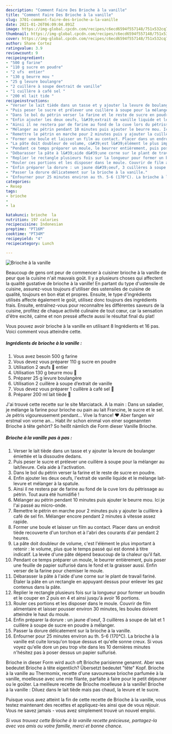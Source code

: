 ```yaml
---
description: "Comment Faire Des Brioche à la vanille"
title: "Comment Faire Des Brioche à la vanille"
slug: 3701-comment-faire-des-brioche-a-la-vanille
date: 2021-01-26T06:09:04.891Z
image: https://img-global.cpcdn.com/recipes/c6ecd6594f557148/751x532cq70/brioche-a-la-vanille-photo-principale-de-la-recette.jpg
thumbnail: https://img-global.cpcdn.com/recipes/c6ecd6594f557148/751x532cq70/brioche-a-la-vanille-photo-principale-de-la-recette.jpg
cover: https://img-global.cpcdn.com/recipes/c6ecd6594f557148/751x532cq70/brioche-a-la-vanille-photo-principale-de-la-recette.jpg
author: Shane Cortez
ratingvalue: 3.9
reviewcount: 9
recipeingredient:
- "500 g farine"
- "110 g sucre en poudre"
- "2 ufs  entier"
- "130 g beurre mou "
- "25 g levure boulangre"
- "2 cuillère à soupe dextrait de vanille"
- "1 cuillère à café sel "
- "200 ml lait tide "
recipeinstructions:
- "Verser le lait tiède dans un tasse et y ajouter la levure de boulanger émiettée et la dissoudre dedans."
- "Puis peser le sucre et prélever une cuillère à soupe pour la mélanger au lait/levure. Cela aide à l&#39;activation."
- "Dans le bol du pétrin verser la farine et le reste de sucre en poudre."
- "Enfin ajouter les deux oeufs, l&#39;extrait de vanille liquide et le mélange lait-levure et mélanger à la spatule."
- "Ainsi il ne restera par de farine au fond de la cuve lors du pétrissage au pétrin. Tout aura été humidifié !"
- "Mélanger au pétrin pendant 10 minutes puis ajouter le beurre mou. Ici je l&#39;ai passé au micro-onde."
- "Remettre le pétrin en marche pour 2 minutes puis y ajouter la cuillère à café de sel fin. Mélanger encore pendant 2 minutes à vitesse assez rapide."
- "Former une boule et laisser un film au contact. Placer dans un endroit tiède recouverte d&#39;un torchon et à l&#39;abri des courants d&#39;air pendant 2 heures."
- "La pâte doit doubleur de volume, c&#39;est l&#39;élément le plus important à retenir : le volume, plus que le temps passé qui est donné à titre indicatif. La levée d&#39;une pâte dépend beaucoup de la chaleur qu&#39;il fait."
- "Pendant ce temps préparer un moule, le beurrer entièrement, puis poser une feuille de papier sulfurisé dans le fond et la graisser aussi. Enfin verser de la farine pour chemiser le moule."
- "Débarasser la pâte à l&#39;aide d&#39;une corne sur le plant de travail fariné. Étaler la pâte en un rectangle en appuyant dessus pour enlever les gaz contenus dans la pâte."
- "Replier le rectangle plusieurs fois sur la longueur pour former un boudin et le couper en 2 puis en 4 et ainsi jusqu&#39;à avoir 16 portions."
- "Rouler ces portions et les disposer dans le moule. Couvrir de film alimentaire et laisser pousser environ 30 minutes, les boules doivent atteindre le haut du moule."
- "Enfin préparer la dorure : un jaune d&#39;oeuf, 3 cuillères à soupe de lait et 1 cuillère à soupe de sucre en poudre à mélanger."
- "Passer la dorure délicatement sur la brioche à la vanille."
- "Enfourner pour 25 minutes environ au th. 5-6 (170°C). La brioche à la vanille est cuite lorsqu&#39;on toque dessus et qu&#39;elle sonne creux. Si vous voyez qu&#39;elle dore un peu trop vite dans les 10 dernières minutes n&#39;hésitez pas à poser dessus un papier sulfurisé."
categories:
- Resep
tags:
- brioche
- 
- la

katakunci: brioche  la 
nutrition: 197 calories
recipecuisine: Indonesian
preptime: "PT16M"
cooktime: "PT34M"
recipeyield: "4"
recipecategory: Lunch

---
```



![Brioche à la vanille](https://img-global.cpcdn.com/recipes/c6ecd6594f557148/751x532cq70/brioche-a-la-vanille-photo-principale-de-la-recette.jpg)

Beaucoup de gens ont peur de commencer à cuisiner brioche à la vanille de peur que la cuisine n'ait mauvais goût. Il y a plusieurs choses qui affectent la qualité gustative de brioche à la vanille! En partant du type d'ustensile de cuisine, assurez-vous toujours d'utiliser des ustensiles de cuisine de qualité, toujours en bon état et propres. Ensuite, le type d'ingrédients utilisés affecte également le goût, utilisez donc toujours des ingrédients frais. Ensuite, entraînez-vous pour reconnaître les différentes saveurs de la cuisine, profitez de chaque activité culinaire de tout cœur, car la sensation d'être excité, calme et non pressé affecte aussi le résultat final du plat!

<!--inarticleads1-->

Vous pouvez avoir brioche à la vanille en utilisant 8 Ingrédients et 16 pas. Voici comment vous atteindre cette.

##### Ingrédients de brioche à la vanille :

1. Vous avez besoin 500 g farine
1. Vous devez vous préparer 110 g sucre en poudre
1. Utilisation 2 œufs 🥚 entier
1. Utilisation 130 g beurre mou 🧈
1. Préparer 25 g levure boulangère
1. Utilisation 2 cuillère à soupe d’extrait de vanille
1. Vous devez vous préparer 1 cuillère à café sel 🧂
1. Préparer 200 ml lait tiède 🥛


J&#39;ai trouvé cette recette sur le site Marciatack. A la main : Dans un saladier, je mélange la farine pour brioche ou pain au lait Francine, le sucre et le sel. Je pétris vigoureusement pendant… Vive la france! ♥ Aber fangen wir erstmal von vorne an… Habt ihr schon einmal von einer sogenannten Brioche à tête gehört? So heißt nämlich die Form dieser Vanille Brioche. 

<!--inarticleads2-->

##### Brioche à la vanille pas à pas :

1. Verser le lait tiède dans un tasse et y ajouter la levure de boulanger émiettée et la dissoudre dedans.
1. Puis peser le sucre et prélever une cuillère à soupe pour la mélanger au lait/levure. Cela aide à l&#39;activation.
1. Dans le bol du pétrin verser la farine et le reste de sucre en poudre.
1. Enfin ajouter les deux oeufs, l&#39;extrait de vanille liquide et le mélange lait-levure et mélanger à la spatule.
1. Ainsi il ne restera par de farine au fond de la cuve lors du pétrissage au pétrin. Tout aura été humidifié !
1. Mélanger au pétrin pendant 10 minutes puis ajouter le beurre mou. Ici je l&#39;ai passé au micro-onde.
1. Remettre le pétrin en marche pour 2 minutes puis y ajouter la cuillère à café de sel fin. Mélanger encore pendant 2 minutes à vitesse assez rapide.
1. Former une boule et laisser un film au contact. Placer dans un endroit tiède recouverte d&#39;un torchon et à l&#39;abri des courants d&#39;air pendant 2 heures.
1. La pâte doit doubleur de volume, c&#39;est l&#39;élément le plus important à retenir : le volume, plus que le temps passé qui est donné à titre indicatif. La levée d&#39;une pâte dépend beaucoup de la chaleur qu&#39;il fait.
1. Pendant ce temps préparer un moule, le beurrer entièrement, puis poser une feuille de papier sulfurisé dans le fond et la graisser aussi. Enfin verser de la farine pour chemiser le moule.
1. Débarasser la pâte à l&#39;aide d&#39;une corne sur le plant de travail fariné. Étaler la pâte en un rectangle en appuyant dessus pour enlever les gaz contenus dans la pâte.
1. Replier le rectangle plusieurs fois sur la longueur pour former un boudin et le couper en 2 puis en 4 et ainsi jusqu&#39;à avoir 16 portions.
1. Rouler ces portions et les disposer dans le moule. Couvrir de film alimentaire et laisser pousser environ 30 minutes, les boules doivent atteindre le haut du moule.
1. Enfin préparer la dorure : un jaune d&#39;oeuf, 3 cuillères à soupe de lait et 1 cuillère à soupe de sucre en poudre à mélanger.
1. Passer la dorure délicatement sur la brioche à la vanille.
1. Enfourner pour 25 minutes environ au th. 5-6 (170°C). La brioche à la vanille est cuite lorsqu&#39;on toque dessus et qu&#39;elle sonne creux. Si vous voyez qu&#39;elle dore un peu trop vite dans les 10 dernières minutes n&#39;hésitez pas à poser dessus un papier sulfurisé.


Brioche in dieser Form wird auch oft Brioche parisienne genannt. Aber was bedeutet Brioche à tête eigentlich? Übersetzt bedeutet &#34;tête&#34; Kopf. Brioche à la vanille au Thermomix, recette d&#39;une savoureuse brioche parfumée à la vanille, moelleuse avec une mie filante, parfaite à faire pour le petit déjeuner ou le goûter. La meilleure recette de Brioche moelleuse à la vanille! Brioche à la vanille : Diluez dans le lait tiède mais pas chaud, la levure et le sucre. 

<!--inarticleads1-->

<p>
Puisque vous avez atteint la fin de cette recette de Brioche à la vanille, vous testez maintenant des recettes et appliquez-les ainsi que de vous réjouir. Vous ne savez jamais - vous avez simplement trouvé un nouvel emploi.
</p>

<p>
<i>Si vous trouvez cette Brioche à la vanille recette précieuse, partagez-la avec vos amis ou votre famille, merci et bonne chance.</i>
</p>
